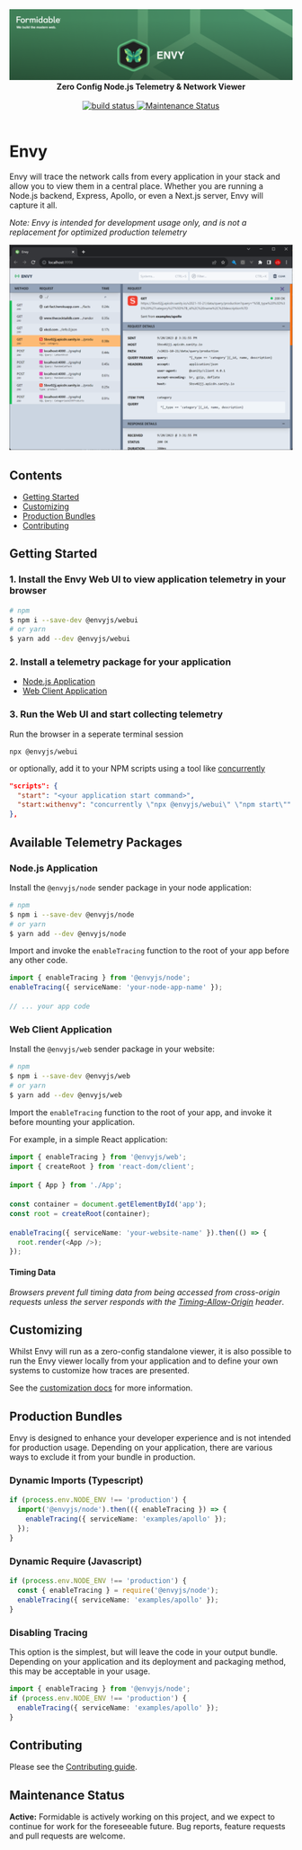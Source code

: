 <div align="center">
  <a href="https://formidable.com/open-source/" target="_blank">
    <img alt="Envy — Formidable, We build the modern web" src="https://raw.githubusercontent.com/FormidableLabs/envy/main//envy-hero.png" />
  </a>

  <strong>
    Zero Config Node.js Telemetry &amp; Network Viewer
  </strong>

  <br />
  <br />

  <a href="https://github.com/FormidableLabs/envy/actions">
    <img alt="build status" src="https://github.com/FormidableLabs/envy/actions/workflows/release.yml/badge.svg">
  </a>
  <a href="https://github.com/FormidableLabs/envy#maintenance-status">
    <img alt="Maintenance Status" src="https://img.shields.io/badge/maintenance-active-green.svg" />
  </a>

  <br />
  <br />
</div>

# Envy

Envy will trace the network calls from every application in your stack and allow you to view them in a central place. Whether you are running a Node.js backend, Express, Apollo, or even a Next.js server, Envy will capture it all.

_Note: Envy is intended for development usage only, and is not a replacement for optimized production telemetry_

<div align="center">
  <img alt="Envy" src="https://raw.githubusercontent.com/FormidableLabs/envy/main/envy-example.png" />
</div>

## Contents

- [Getting Started](#getting-started)
- [Customizing](#customizing)
- [Production Bundles](#production-bundles)
- [Contributing](#contributing)

## Getting Started

### 1. Install the Envy Web UI to view application telemetry in your browser

```sh
# npm
$ npm i --save-dev @envyjs/webui
# or yarn
$ yarn add --dev @envyjs/webui
```

### 2. Install a telemetry package for your application

- [Node.js Application](#nodejs-application)
- [Web Client Application](#web-client-application)

### 3. Run the Web UI and start collecting telemetry

Run the browser in a seperate terminal session

```
npx @envyjs/webui
```

or optionally, add it to your NPM scripts using a tool like [concurrently](https://www.npmjs.com/package/concurrently)

```json
"scripts": {
  "start": "<your application start command>",
  "start:withenvy": "concurrently \"npx @envyjs/webui\" \"npm start\""
},
```

## Available Telemetry Packages

### Node.js Application

Install the `@envyjs/node` sender package in your node application:

```sh
# npm
$ npm i --save-dev @envyjs/node
# or yarn
$ yarn add --dev @envyjs/node
```

Import and invoke the `enableTracing` function to the root of your app before any other code.

```ts
import { enableTracing } from '@envyjs/node';
enableTracing({ serviceName: 'your-node-app-name' });

// ... your app code
```

### Web Client Application

Install the `@envyjs/web` sender package in your website:

```sh
# npm
$ npm i --save-dev @envyjs/web
# or yarn
$ yarn add --dev @envyjs/web
```

Import the `enableTracing` function to the root of your app, and invoke it before mounting your application.

For example, in a simple React application:

```ts
import { enableTracing } from '@envyjs/web';
import { createRoot } from 'react-dom/client';

import { App } from './App';

const container = document.getElementById('app');
const root = createRoot(container);

enableTracing({ serviceName: 'your-website-name' }).then(() => {
  root.render(<App />);
});
```

#### Timing Data

_Browsers prevent full timing data from being accessed from cross-origin requests unless the server responds with the [Timing-Allow-Origin](https://developer.mozilla.org/en-US/docs/Web/HTTP/Headers/Timing-Allow-Origin) header_.

## Customizing

Whilst Envy will run as a zero-config standalone viewer, it is also possible to run the Envy viewer locally from your application and to define your own systems to customize how traces are presented.

See the [customization docs](docs/customizing.md) for more information.

## Production Bundles

Envy is designed to enhance your developer experience and is not intended for production usage. Depending on your application, there are various ways to exclude it from your bundle in production.

### Dynamic Imports (Typescript)

```ts
if (process.env.NODE_ENV !== 'production') {
  import('@envyjs/node').then(({ enableTracing }) => {
    enableTracing({ serviceName: 'examples/apollo' });
  });
}
```

### Dynamic Require (Javascript)

```ts
if (process.env.NODE_ENV !== 'production') {
  const { enableTracing } = require('@envyjs/node');
  enableTracing({ serviceName: 'examples/apollo' });
}
```

### Disabling Tracing

This option is the simplest, but will leave the code in your output bundle. Depending on your application and its deployment and packaging method, this may be acceptable in your usage.

```ts
import { enableTracing } from '@envyjs/node';
if (process.env.NODE_ENV !== 'production') {
  enableTracing({ serviceName: 'examples/apollo' });
}
```

## Contributing

Please see the [Contributing guide](CONTRIBUTING.md).

## Maintenance Status

**Active:** Formidable is actively working on this project, and we expect to continue for work for the foreseeable future. Bug reports, feature requests and pull requests are welcome.
